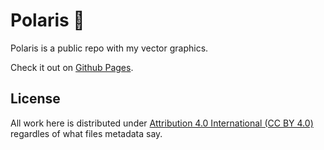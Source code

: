 # Polaris :star2:

Polaris is a public repo with my vector graphics.

Check it out on [Github Pages](https://nathiss.github.io/Polaris/).

## License

All work here is distributed under [Attribution 4.0 International (CC BY 4.0)](https://creativecommons.org/licenses/by/4.0/)
regardles of what files metadata say.
